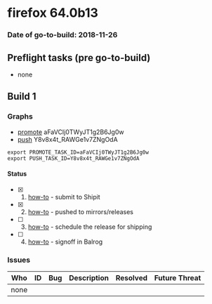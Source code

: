 # firefox 64.0b13

### Date of go-to-build: 2018-11-26

## Preflight tasks (pre go-to-build)
- none

## Build 1  

### Graphs
* [promote](https://tools.taskcluster.net/push-inspector/#/aFaVCIj0TWyJT1g2B6Jg0w) aFaVCIj0TWyJT1g2B6Jg0w
* [push](https://tools.taskcluster.net/push-inspector/#/Y8v8x4t_RAWGe1v7ZNgOdA) Y8v8x4t_RAWGe1v7ZNgOdA
```
export PROMOTE_TASK_ID=aFaVCIj0TWyJT1g2B6Jg0w
export PUSH_TASK_ID=Y8v8x4t_RAWGe1v7ZNgOdA
```


#### Status
- [x] 1.  [how-to](https://wiki.mozilla.org/Release:Release_Automation_on_Mercurial:Starting_a_Release#Submit_to_Ship_It)  - submit to Shipit
- [x] 2.  [how-to](https://github.com/mozilla-releng/releasewarrior-2.0/blob/master/docs/release-promotion/desktop/howto.md#push-artifacts-to-releases-directory)  - pushed to mirrors/releases
- [ ] 3.  [how-to](https://github.com/mozilla-releng/releasewarrior-2.0/blob/master/docs/release-promotion/desktop/howto.md#ship-the-release)  - schedule the release for shipping
- [ ] 4.  [how-to](https://github.com/mozilla-releng/releasewarrior-2.0/blob/master/docs/release-promotion/desktop/howto.md#obtain-sign-offs-for-changes)  - signoff in Balrog

### Issues
| Who                 | ID               | Bug                                                                 | Description                | Resolved                | Future Threat                |
| ------------------- | ---------------- | ------------------------------------------------------------------- | -------------------------- | ----------------------- | ---------------------------- |
| none | | | | | |

